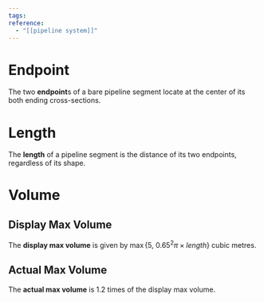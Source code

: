 ```yaml
---
tags:
reference:
  - "[[pipeline system]]"
---
```


# Endpoint
The two **endpoint**s of a bare pipeline segment locate at the center of its both ending cross-sections.

# Length
The **length** of a pipeline segment is the distance of its two endpoints, regardless of its shape.

# Volume
## Display Max Volume
The **display max volume** is given by $\max\{5,~0.65^2\pi\times length\}$ cubic metres.
## Actual Max Volume
The **actual max volume** is 1.2 times of the display max volume.